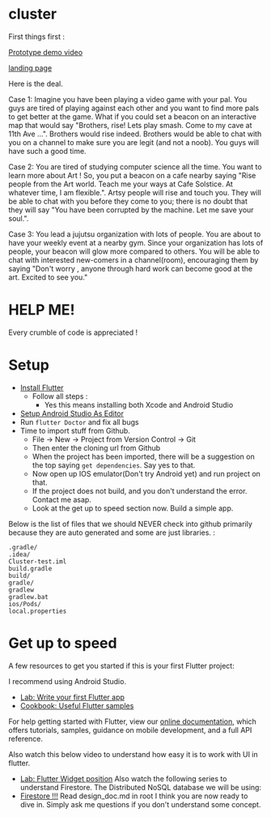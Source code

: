 # cluster

First things first :

[Prototype demo video](https://www.youtube.com/watch?v=ZvY9nmb8nWY&feature=youtu.be) 

[landing page](https://harshv5.wixsite.com/kluzter)

Here is the deal.  

Case 1: 
Imagine you have been playing a video game with your pal. You guys are tired of playing against each other and you want to find
more pals to get better at the game. What if you could set a beacon on an 
interactive map that would say "Brothers, rise! Lets play smash. Come to my cave 
at 11th Ave ...". Brothers would rise indeed. Brothers would be able to chat
with you on a channel to make sure you are legit (and not a noob). You guys
will have such a good time. 

Case 2: 
You are tired of studying computer science all the time. You want to learn more
about Art ! So, you put a beacon on a cafe nearby saying "Rise people from the
Art world. Teach me your ways at Cafe Solstice. At whatever time, I am flexible.".
Artsy people will rise and touch you. They will be able to chat with you before
they come to you; there is no doubt that they will say "You have been corrupted 
by the machine. Let me save your soul.".

Case 3:
You lead a jujutsu organization with lots of people. You are about to have
your weekly event at a nearby gym. Since your organization has lots of people,
your beacon will glow more compared to others. You will be able to chat with
interested new-comers in a channel(room), encouraging them by saying "Don't worry
, anyone through hard work can become good at the art. Excited to see you."

# HELP ME!
Every crumble of code is appreciated !

# Setup

- [Install Flutter](https://flutter.dev/docs/get-started/install)
    - Follow all steps :
        - Yes this means installing both Xcode and Android Studio
- [Setup Android Studio As Editor](https://flutter.dev/docs/get-started/editor)
- Run `flutter Doctor` and fix all bugs
- Time to import stuff from Github.
    - File -> New -> Project from Version Control -> Git
    - Then enter the cloning url from Github
    - When the project has been imported, there will be a suggestion on the top
    saying `get dependencies`. Say yes to that. 
    - Now open up IOS emulator(Don't try Android yet) and run project on that.
    - If the project does not build, and you don't understand the error. Contact me asap.
    - Look at the get up to speed section now. Build a simple app.
    
Below is the list of files that we should NEVER check into github primarily because 
they are auto generated and some are just libraries. : 
```
.gradle/
.idea/
Cluster-test.iml
build.gradle
build/
gradle/
gradlew
gradlew.bat
ios/Pods/
local.properties
```

# Get up to speed
A few resources to get you started if this is your first Flutter project:

I recommend using Android Studio. 

- [Lab: Write your first Flutter app](https://flutter.dev/docs/get-started/codelab)
- [Cookbook: Useful Flutter samples](https://flutter.dev/docs/cookbook)

For help getting started with Flutter, view our 
[online documentation](https://flutter.dev/docs), which offers tutorials, 
samples, guidance on mobile development, and a full API reference.


Also watch this below video to understand how easy it is to work with UI in flutter.
- [Lab: Flutter Widget position](https://fireship.io/lessons/flutter-widget-positioning-guide/)
Also watch the following series to understand Firestore. The Distributed NoSQL database
we will be using:
- [Firestore !!!](https://www.youtube.com/watch?v=v_hR4K4auoQ&t=22s)
Read design_doc.md in root
I think you are now ready to dive in. Simply ask me questions if you don't understand some
concept.


 

